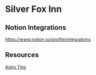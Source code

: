 # Silver Fox Inn

## Notion Integrations

https://www.notion.so/profile/integrations


## Resources

[Astro Tips](https://astro-tips.dev/)
